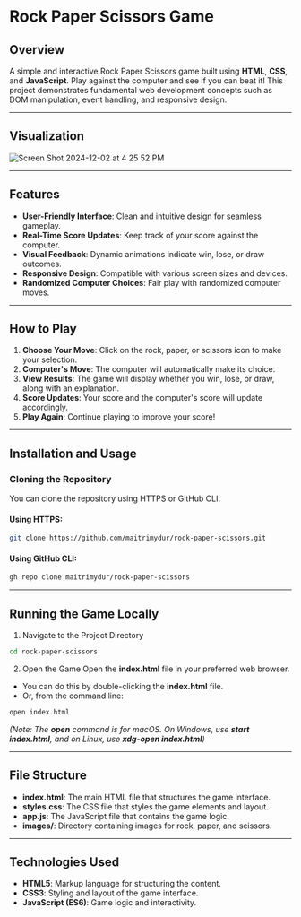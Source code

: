 # Rock Paper Scissors Game

## Overview

A simple and interactive Rock Paper Scissors game built using **HTML**, **CSS**, and **JavaScript**. Play against the computer and see if you can beat it! This project demonstrates fundamental web development concepts such as DOM manipulation, event handling, and responsive design.

---

## Visualization
![Screen Shot 2024-12-02 at 4 25 52 PM](https://github.com/user-attachments/assets/81c4a2e0-2d4d-4504-8230-04ba5c304dfa)

---

## Features

- **User-Friendly Interface**: Clean and intuitive design for seamless gameplay.
- **Real-Time Score Updates**: Keep track of your score against the computer.
- **Visual Feedback**: Dynamic animations indicate win, lose, or draw outcomes.
- **Responsive Design**: Compatible with various screen sizes and devices.
- **Randomized Computer Choices**: Fair play with randomized computer moves.

---

## How to Play

1. **Choose Your Move**: Click on the rock, paper, or scissors icon to make your selection.
2. **Computer's Move**: The computer will automatically make its choice.
3. **View Results**: The game will display whether you win, lose, or draw, along with an explanation.
4. **Score Updates**: Your score and the computer's score will update accordingly.
5. **Play Again**: Continue playing to improve your score!

---

## Installation and Usage

### Cloning the Repository

You can clone the repository using HTTPS or GitHub CLI.

#### Using HTTPS:

```bash
git clone https://github.com/maitrimydur/rock-paper-scissors.git
```

#### Using GitHub CLI: 

```bash
gh repo clone maitrimydur/rock-paper-scissors
```

---

## Running the Game Locally
1. Navigate to the Project Directory

```bash
cd rock-paper-scissors
```
2. Open the Game
Open the **index.html** file in your preferred web browser.
- You can do this by double-clicking the **index.html** file.
- Or, from the command line:

```bash
open index.html
```
_(Note: The **open** command is for macOS. On Windows, use **start index.html**, and on Linux, use **xdg-open index.html**)_

---

## File Structure
- **index.html**: The main HTML file that structures the game interface.
- **styles.css**: The CSS file that styles the game elements and layout.
- **app.js**: The JavaScript file that contains the game logic.
- **images/**: Directory containing images for rock, paper, and scissors.

---

## Technologies Used
- **HTML5**: Markup language for structuring the content.
- **CSS3**: Styling and layout of the game interface.
- **JavaScript (ES6)**: Game logic and interactivity.




